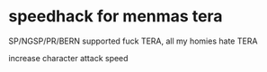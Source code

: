 # speedhack for menmas tera 
SP/NGSP/PR/BERN supported
fuck TERA, all my homies hate TERA







increase character attack speed
